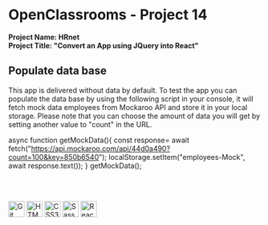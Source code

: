 # OpenClassrooms - Project 14
**Project Name: HRnet**  
**Project Title: "Convert an App using JQuery into React"**    

## Populate data base

This app is delivered without data by default.
To test the app you can populate the data base by using the following script in your console, it will fetch mock data employees from Mockaroo API and store it in your local storage. Please note that you can choose the amount of data you will get by setting another value to "count" in the URL.

async function getMockData(){
const response= await fetch("https://api.mockaroo.com/api/44d0a490?count=100&key=850b6540");
localStorage.setItem("employees-Mock", await response.text());
}
getMockData();

<br/><br/>

<p float="left">
  <img alt="Git" title="Git" src="https://cdn.jsdelivr.net/gh/devicons/devicon/icons/git/git-original.svg" width="32px"/>
  <img alt="HTML5" title="HTML5" src="https://cdn.jsdelivr.net/gh/devicons/devicon/icons/html5/html5-original.svg" width="32px"/>
  <img alt="CSS3" title="CSS3" src="https://cdn.jsdelivr.net/gh/devicons/devicon/icons/css3/css3-original.svg" width="32px"/>
  <img alt="Sass" title="Sass" src="https://cdn.jsdelivr.net/gh/devicons/devicon/icons/sass/sass-original.svg" width="32px"/>
  <img alt="React" title="React" src="https://cdn.jsdelivr.net/gh/devicons/devicon/icons/react/react-original.svg" width="32px"/>
</p>
